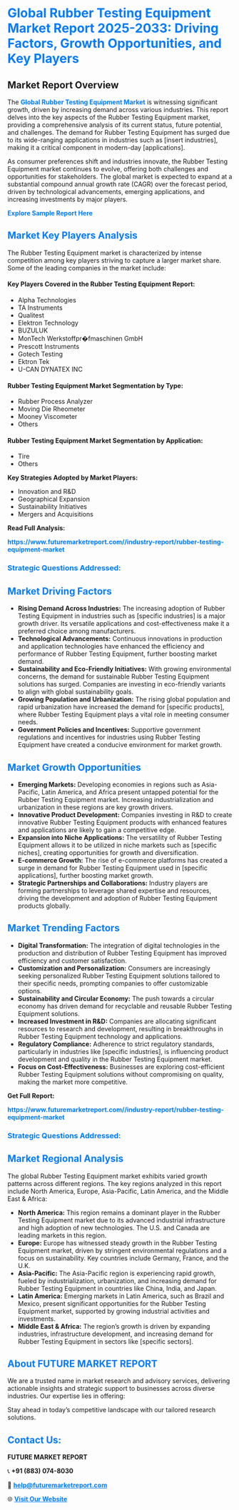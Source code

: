 <h1 style="color: #007BFF;">Global Rubber Testing Equipment Market Report 2025-2033: Driving Factors, Growth Opportunities, and Key Players</h1>

<section id="overview">
<h2>Market Report Overview</h2>
<p>The <a href="https://www.futuremarketreport.com//industry-report/rubber-testing-equipment-market" style="color: #007BFF; text-decoration: none;"><strong>Global Rubber Testing Equipment Market</strong></a> is witnessing significant growth, driven by increasing demand across various industries. This report delves into the key aspects of the Rubber Testing Equipment market, providing a comprehensive analysis of its current status, future potential, and challenges. The demand for Rubber Testing Equipment has surged due to its wide-ranging applications in industries such as [insert industries], making it a critical component in modern-day [applications].</p>
<p>As consumer preferences shift and industries innovate, the Rubber Testing Equipment market continues to evolve, offering both challenges and opportunities for stakeholders. The global market is expected to expand at a substantial compound annual growth rate (CAGR) over the forecast period, driven by technological advancements, emerging applications, and increasing investments by major players.</p>
</section>

<section id="overview">
<p><a href="https://www.futuremarketreport.com//request-sample/reportId=61033" style="color: #007BFF; text-decoration: none;"><strong>Explore Sample Report Here</strong></a></p>
</section>

<section id="key-players">
<h2 style="color: #007BFF;">Market Key Players Analysis</h2>
<p>The Rubber Testing Equipment market is characterized by intense competition among key players striving to capture a larger market share. Some of the leading companies in the market include:</p>
<h4>Key Players Covered in the Rubber Testing Equipment Report:</h4>
<ul><li>Alpha Technologies</li><li>TA Instruments</li><li>Qualitest</li><li>Elektron Technology</li><li>BUZULUK</li><li>MonTech Werkstoffpr�fmaschinen GmbH</li><li>Prescott Instruments</li><li>Gotech Testing</li><li>Ektron Tek</li><li>U-CAN DYNATEX INC</li></ul>
<h4>Rubber Testing Equipment Market Segmentation by Type:</h4>
<ul><li>Rubber Process Analyzer</li><li>Moving Die Rheometer</li><li>Mooney Viscometer</li><li>Others</li></ul>

<h4>Rubber Testing Equipment Market Segmentation by Application:</h4>
<ul><li>Tire</li><li>Others</li></ul>
<p><strong>Key Strategies Adopted by Market Players:</strong></p>
<ul>
<li>Innovation and R&D</li>
<li>Geographical Expansion</li>
<li>Sustainability Initiatives</li>
<li>Mergers and Acquisitions</li>
</ul>
</section>

<section>
<p><strong>Read Full Analysis: </strong></p><a href="https://www.futuremarketreport.com//industry-report/rubber-testing-equipment-market" style="color: #007BFF; text-decoration: none;"><strong>https://www.futuremarketreport.com//industry-report/rubber-testing-equipment-market</strong></a>
<h3 style="color: #007BFF;">Strategic Questions Addressed:</h3>
</section>

<section id="driving-factors">
<h2 style="color: #007BFF;">Market Driving Factors</h2>
<ul>
<li><strong>Rising Demand Across Industries:</strong> The increasing adoption of Rubber Testing Equipment in industries such as [specific industries] is a major growth driver. Its versatile applications and cost-effectiveness make it a preferred choice among manufacturers.</li>
<li><strong>Technological Advancements:</strong> Continuous innovations in production and application technologies have enhanced the efficiency and performance of Rubber Testing Equipment, further boosting market demand.</li>
<li><strong>Sustainability and Eco-Friendly Initiatives:</strong> With growing environmental concerns, the demand for sustainable Rubber Testing Equipment solutions has surged. Companies are investing in eco-friendly variants to align with global sustainability goals.</li>
<li><strong>Growing Population and Urbanization:</strong> The rising global population and rapid urbanization have increased the demand for [specific products], where Rubber Testing Equipment plays a vital role in meeting consumer needs.</li>
<li><strong>Government Policies and Incentives:</strong> Supportive government regulations and incentives for industries using Rubber Testing Equipment have created a conducive environment for market growth.</li>
</ul>
</section>

<section id="growth-opportunities">
<h2 style="color: #007BFF;">Market Growth Opportunities</h2>
<ul>
<li><strong>Emerging Markets:</strong> Developing economies in regions such as Asia-Pacific, Latin America, and Africa present untapped potential for the Rubber Testing Equipment market. Increasing industrialization and urbanization in these regions are key growth drivers.</li>
<li><strong>Innovative Product Development:</strong> Companies investing in R&D to create innovative Rubber Testing Equipment products with enhanced features and applications are likely to gain a competitive edge.</li>
<li><strong>Expansion into Niche Applications:</strong> The versatility of Rubber Testing Equipment allows it to be utilized in niche markets such as [specific niches], creating opportunities for growth and diversification.</li>
<li><strong>E-commerce Growth:</strong> The rise of e-commerce platforms has created a surge in demand for Rubber Testing Equipment used in [specific applications], further boosting market growth.</li>
<li><strong>Strategic Partnerships and Collaborations:</strong> Industry players are forming partnerships to leverage shared expertise and resources, driving the development and adoption of Rubber Testing Equipment products globally.</li>
</ul>
</section>

<section id="trending-factors">
<h2 style="color: #007BFF;">Market Trending Factors</h2>
<ul>
<li><strong>Digital Transformation:</strong> The integration of digital technologies in the production and distribution of Rubber Testing Equipment has improved efficiency and customer satisfaction.</li>
<li><strong>Customization and Personalization:</strong> Consumers are increasingly seeking personalized Rubber Testing Equipment solutions tailored to their specific needs, prompting companies to offer customizable options.</li>
<li><strong>Sustainability and Circular Economy:</strong> The push towards a circular economy has driven demand for recyclable and reusable Rubber Testing Equipment solutions.</li>
<li><strong>Increased Investment in R&D:</strong> Companies are allocating significant resources to research and development, resulting in breakthroughs in Rubber Testing Equipment technology and applications.</li>
<li><strong>Regulatory Compliance:</strong> Adherence to strict regulatory standards, particularly in industries like [specific industries], is influencing product development and quality in the Rubber Testing Equipment market.</li>
<li><strong>Focus on Cost-Effectiveness:</strong> Businesses are exploring cost-efficient Rubber Testing Equipment solutions without compromising on quality, making the market more competitive.</li>
</ul>
</section>

<section>
<p><strong>Get Full Report: </strong></p><a href="https://www.futuremarketreport.com//industry-report/rubber-testing-equipment-market" style="color: #007BFF; text-decoration: none;"><strong>https://www.futuremarketreport.com//industry-report/rubber-testing-equipment-market</strong></a>
<h3 style="color: #007BFF;">Strategic Questions Addressed:</h3>
</section>


<section id="regional-analysis">
<h2 style="color: #007BFF;">Market Regional Analysis</h2>
<p>The global Rubber Testing Equipment market exhibits varied growth patterns across different regions. The key regions analyzed in this report include North America, Europe, Asia-Pacific, Latin America, and the Middle East & Africa:</p>
<ul>
<li><strong>North America:</strong> This region remains a dominant player in the Rubber Testing Equipment market due to its advanced industrial infrastructure and high adoption of new technologies. The U.S. and Canada are leading markets in this region.</li>
<li><strong>Europe:</strong> Europe has witnessed steady growth in the Rubber Testing Equipment market, driven by stringent environmental regulations and a focus on sustainability. Key countries include Germany, France, and the U.K.</li>
<li><strong>Asia-Pacific:</strong> The Asia-Pacific region is experiencing rapid growth, fueled by industrialization, urbanization, and increasing demand for Rubber Testing Equipment in countries like China, India, and Japan.</li>
<li><strong>Latin America:</strong> Emerging markets in Latin America, such as Brazil and Mexico, present significant opportunities for the Rubber Testing Equipment market, supported by growing industrial activities and investments.</li>
<li><strong>Middle East & Africa:</strong> The region’s growth is driven by expanding industries, infrastructure development, and increasing demand for Rubber Testing Equipment in sectors like [specific sectors].</li>
</ul>
</section>

<footer>
<h2 style="color: #007BFF;">About FUTURE MARKET REPORT</h2>
<p>We are a trusted name in market research and advisory services, delivering actionable insights and strategic support to businesses across diverse industries. Our expertise lies in offering:</p>

<p>Stay ahead in today’s competitive landscape with our tailored research solutions.</p>

<h2 style="color: #007BFF;">Contact Us:</h2>
<p><strong>FUTURE MARKET REPORT</strong></p>
<p>📞 <strong>+91 (883) 074-8030</strong></p>
<p>📧 <strong><a href="mailto:help@futuremarketreport.com" style="color: #007BFF;">help@futuremarketreport.com</a></strong></p>
<p>🌐 <strong><a href="https://www.futuremarketreport.com/" style="color: #007BFF;">Visit Our Website</a></strong></p>
</footer>